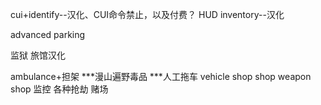 cui+identify--汉化、CUI命令禁止，以及付费？
HUD
inventory--汉化

advanced parking

监狱
旅馆汉化

ambulance+担架
***漫山遍野毒品
***人工拖车
vehicle shop
shop
weapon shop
监控
各种抢劫
赌场
